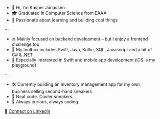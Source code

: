 - 👋 Hi, I’m Kasper Jonassen
- 🎓 Graduated in Computer Science from EAAA
- 🧠 Passionate about learning and building cool things

⋅⋅⋅

- 🔙 Mainly focused on backend development – but I enjoy a frontend challenge too
- 🧰 My toolbox includes Swift, Java, Kotlin, SQL, Javascript and a bit of C# & .NET
- 📱 Especially interested in Swift and mobile app development (iOS is my playground)

⋅⋅⋅

- 🛠️ Currently building an inventory management app for my own business selling second-hand sneakers
- 🧦 Neat code. Cooler sneakers.
- 🐸 Always curious, always coding

💼 [Connect on LinkedIn](https://www.linkedin.com/in/kasperjonassen)

<!---
kappertherapper/kappertherapper is a ✨ special ✨ repository because its `README.md` (this file) appears on your GitHub profile.
You can click the Preview link to take a look at your changes.
--->
